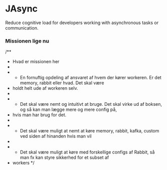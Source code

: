 # JAsync

Reduce cognitive load for developers working with asynchronous tasks or communication.


### Missionen lige nu
/**
* Hvad er missionen her
* <br/>
* - En fornuftig opdeling af ansvaret af hvem der kører workeren. Er det memory, rabbit eller hvad. Det skal være
* holdt helt ude af workeren selv.
* <br/>
* - Det skal være nemt og intuitivt at bruge. Det skal virke ud af boksen, og så kan man lægge mere og mere config på,
* hvis man har brug for det.
* <br/>
* - Det skal være muligt at nemt at køre memory, rabbit, kafka, custom ved siden af hinanden hvis man vil
* <br/>
* - Det skal være muligt at køre med forskellige configs af Rabbit, så man fx kan styre sikkerhed for et subset af
* workers
*/ 